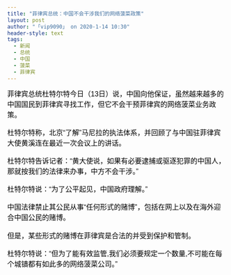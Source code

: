 ```yaml
---
title: "菲律宾总统：中国不会干涉我们的网络菠菜政策"
layout: post
author: "「vip9090」 on 2020-1-14 10:30"
header-style: text
tags:
  - 新闻
  - 总统
  - 中国
  - 菠菜
  - 菲律宾
---
```


<head></head>
<body>
 <div align="left"> 
  <font color="#000"><font face="微软雅黑, Tahoma, Helvetica, Arial, 宋体, sans-serif"><font style="font-size:16px">菲律宾总统杜特尔特今日（13日）说，中国向他保证，虽然越来越多的中国国民到菲律宾寻找工作，但它不会干预菲律宾的网络菠菜业务政策。</font></font></font> 
 </div>
 <br> 
 <div align="left"> 
  <font color="#000"><font face="微软雅黑, Tahoma, Helvetica, Arial, 宋体, sans-serif"><font style="font-size:16px">杜特尔特称，北京“了解”马尼拉的执法体系，并回顾了与中国驻菲律宾大使黄溪连在最近一次会议上的讲话。</font></font></font> 
 </div>
 <br> 
 <div align="left"> 
  <font color="#000"><font face="微软雅黑, Tahoma, Helvetica, Arial, 宋体, sans-serif"><font style="font-size:16px">杜特尔特告诉记者：“黄大使说，如果有必要逮捕或驱逐犯罪的中国人，那就按我们的法律来办事，中方不会干涉。”</font></font></font> 
 </div>
 <br> 
 <div align="left"> 
  <font color="#000"><font face="微软雅黑, Tahoma, Helvetica, Arial, 宋体, sans-serif"><font style="font-size:16px">杜特尔特说：“为了公平起见，中国政府理解。”</font></font></font> 
 </div>
 <br> 
 <div align="left"> 
  <font color="#000"><font face="微软雅黑, Tahoma, Helvetica, Arial, 宋体, sans-serif"><font style="font-size:16px">中国法律禁止其公民从事“任何形式的赌博”，包括在网上以及在海外迎合中国公民的赌博。</font></font></font> 
 </div> 
 <div align="left"> 
  <font color="#000"><font face="微软雅黑, Tahoma, Helvetica, Arial, 宋体, sans-serif"><font style="font-size:16px"><br> 但是，某些形式的赌博在菲律宾是合法的并受到保护和管制。</font></font></font> 
 </div>
 <br> 
 <div align="left"> 
  <font color="#000"><font face="微软雅黑, Tahoma, Helvetica, Arial, 宋体, sans-serif"><font style="font-size:16px">杜特尔特说：“但为了能有效监管,我们必须要规定一个数量,不可能在每个城镇都有如此多的网络菠菜公司。”</font></font></font> 
 </div>
 <br>
</body>


